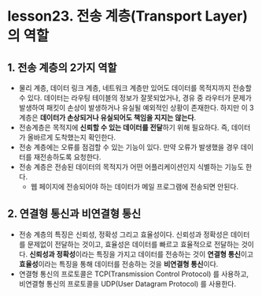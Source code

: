 # lesson23. 전송 계층(Transport Layer)의 역할

## 1. 전송 계층의 2가지 역할

- 물리 계층, 데이터 링크 계층, 네트워크 계층만 있어도 데이터를 목적지까지 전송할 수 있다. 데이터는 라우팅 테이블의 정보가 잘못되었거나, 경유 중 라우터가 문제가 발생하여 패킷이 손상이 발생하거나 유실될 예외적인 상황이 존재한다. 하지만 이 3 계층은 **데이터가 손상되거나 유실되어도 책임을 지지는 않는다**.
- 전송계층은 목적지에 **신뢰할 수 있는 데이터를 전달**하기 위해 필요하다. 즉, 데이터가 올바르게 도착했는지 확인한다.
- 전송 계층에는 오류를 점검할 수 있는 기능이 있다. 만약 오류가 발생했을 경우 데이터를 재전송하도록 요청한다.
- 전송 계층은 전송된 데이터의 목적지가 어떤 어플리케이션인지 식별하는 기능도 한다.
    - 웹 페이지에 전송되어야 하는 데이터가 메일 프로그램에 전송되면 안된다.

## 2. 연결형 통신과 비연결형 통신

- 전송 계층의 특징은 신뢰성, 정확성 그리고 효율성이다. 신뢰성과 정확성은 데이터를 문제없이 전달하는 것이고, 효율성은 데이터를 빠르고 효율적으로 전달하는 것이다. **신뢰성과 정확성**이라는 특징을 가지고 데이터를 전송하는 것이 **연결형 통신**이고 **효율성**이라는 특징을 통해 데이터를 전송하는 것을 **비연결형 통신**이다.
- 연결형 통신의 프로토콜은 TCP(Transmission Control Protocol) 를 사용하고, 비연결형 통신의 프로토콜을 UDP(User Datagram Protocol) 를 사용한다.
